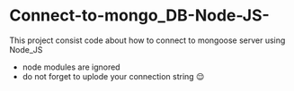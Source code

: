 # Connect-to-mongo_DB-Node-JS-
This project consist code about how to connect to mongoose server using Node_JS 

* node modules are ignored 
* do not forget to uplode your connection string 😌
